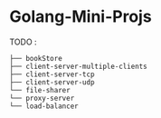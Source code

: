 # Golang-Mini-Projs

TODO : 

```
├── bookStore
├── client-server-multiple-clients
├── client-server-tcp
├── client-server-udp
└── file-sharer
└── proxy-server
└── load-balancer
```
